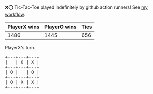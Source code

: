 :x::o: Tic-Tac-Toe played indefinitely by github action runners! See [my workflow](.github/workflows/play.yaml).

|PlayerX wins|PlayerO wins|Ties|
|-|-|-|
|1486|1445|656|

PlayerX's turn.

<pre>
+---+---+---+
|   | O | X |
+---+---+---+
| O |   | O |
+---+---+---+
| O | X | X |
+---+---+---+
</pre>